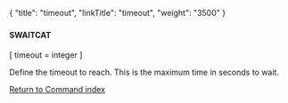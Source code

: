 {
    "title": "timeout",
    "linkTitle": "timeout",
    "weight": "3500"
}<span id="timeout"></span>

### 

#### SWAITCAT

\[ timeout = integer \]

Define the timeout to reach. This is the maximum time in seconds to wait.

[Return to Command index](../../)
